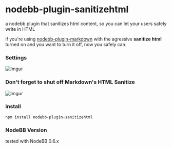 nodebb-plugin-sanitizehtml
==========================

a nodebb plugin that sanitizes html content, so you can let your users safely write in HTML

if you're using [nodebb-plugin-markdown](https://github.com/julianlam/nodebb-plugin-markdown) with the agressive __sanitize html__ turned on and you want to turn it off, now you safely can.

### Settings
![Imgur](http://i.imgur.com/4VU8SSB.png)

### Don't forget to shut off Markdown's HTML Sanitize
![Imgur](http://i.imgur.com/ynI3FsN.png)


### install

```npm install nodebb-plugin-sanitizehtml```

### NodeBB Version
tested with NodeBB 0.6.x
